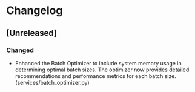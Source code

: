 # Changelog

## [Unreleased]
### Changed
- Enhanced the Batch Optimizer to include system memory usage in determining optimal batch sizes. The optimizer now provides detailed recommendations and performance metrics for each batch size. (services/batch_optimizer.py)
